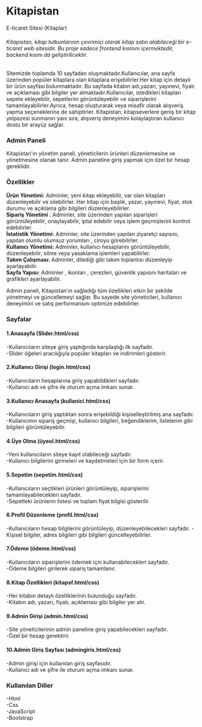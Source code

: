 # Kitapistan
E-ticaret Sitesi (Kitaplar)


<h6>Kitapistan, kitap tutkunlarının çevrimiçi olarak kitap satın alabileceği bir e-ticaret web sitesidir. Bu proje sadece frontend kısmını içermektedir, backend kısmı da geliştirilicektir.
</h6>

<p>Sitemizde toplamda 10 sayfadan oluşmaktadır.Kullanıcılar, ana sayfa üzerinden popüler kitaplara olan kitaplara erişebilirler.Her kitap için detaylı bir ürün sayfası bulunmaktadır. Bu sayfada kitabın adı,yazarı, yayınevi, fiyatı ve açıklaması gibi bilgiler yer almaktadır.Kullanıcılar, istedikleri kitapları sepete ekleyebilir, sepetlerini görüntüleyebilir ve siparişlerini tamamlayabilirler.Ayrıca, hesap oluşturarak veya misafir olarak alışveriş yapma seçeneklerine de sahiptirler. Kitapistan, kitapseverlere geniş bir kitap yelpazesi sunmanın yanı sıra, alışveriş deneyimini kolaylaştıran kullanıcı dostu bir arayüz sağlar.</p>

<h3>Admin Paneli</h3>

<p>Kitapistan'ın yönetim paneli,  yöneticilerin ürünleri düzenlemesine ve yönetmesine olanak tanır. Admin paneline giriş yapmak için özel bir hesap gereklidir.</p>

<h3>Özellikler</h3>

<strong>Ürün Yönetimi:</strong> Adminler, yeni kitap ekleyebilir, var olan kitapları düzenleyebilir ve silebilirler. Her kitap için başlık, yazar, yayınevi, fiyat, stok durumu ve açıklama gibi bilgileri düzenleyebilirler.<br>
<strong>Sipariş Yönetimi</strong> : Adminler, site üzerinden yapılan siparişleri görüntüleyebilir, onaylayabilir, iptal edebilir veya işlem geçmişlerini kontrol edebilirler.<br>
<strong>İstatistik Yönetimi:</strong>  Adminler, site üzerinden yapılan ziyaretçi sayısını, yapılan olumlu olumsuz yorumları , ciroyu görebilirler.<br>
<strong>Kullanıcı Yönetimi:</strong>  Adminler, kullanıcı hesaplarını görüntüleyebilir, düzenleyebilir, silme veya yasaklama işlemleri yapabilirler.<br>
<strong>Takım Çalışması:</strong> Adminler, dilediği gibi takım toplantısı düzenleyip ayarlayabilir.<br>
<strong>Sayfa Yapısı:</strong> Adminler , ikonları , çerezleri, güvenlik yapısını haritaları ve grafikleri ayarlayabilir.<br>

 Admin paneli, Kitapistan'ın sağladığı tüm özellikleri etkin bir şekilde yönetmeyi ve güncellemeyi sağlar. Bu sayede site yöneticileri, kullanıcı deneyimini ve satış performansını optimize edebilirler.

<h3>Sayfalar</h3>

<h4>1.Anasayfa (Slider.html/css)</h4>
 -Kullanıcıların siteye giriş yaptığında karşılaştığı ilk sayfadır.<br>
 -Slider öğeleri aracılığıyla popüler kitapları ve indirimleri gösterir.

<h4>2.Kullanıcı Girişi (login.html/css)</h4>
 -Kullanıcıların hesaplarına giriş yapabildikleri sayfadır.<br>
 -Kullanıcı adı ve şifre ile oturum açma imkanı sunar.

<h4>3.Kullanıcı Anasayfa (kullanici.html/css)</h4>
 -Kullanıcıların giriş yaptıktan sonra erişebildiği kişiselleştirilmiş ana sayfadır.<br>
 -Kullanıcının sipariş geçmişi, kullanıcı bilgileri, beğendiklerim, listelerim gibi bilgileri görüntüleyebilir.

<h4>4.Üye Olma (üyeol.html/css)</h4>
 -Yeni kullanıcıların siteye kayıt olabileceği sayfadır.<br>
 -Kullanıcı bilgilerini girmeleri ve kaydetmeleri için bir form içerir.

<h4>5.Sepetim (sepetim.html/css)</h4>
 -Kullanıcıların seçtikleri ürünleri görüntüleyip, siparişlerini tamamlayabilecekleri sayfadır.<br>
 -Sepetteki ürünlerin listesi ve toplam fiyat bilgisi gösterilir.

<h4>6.Profil Düzenleme (profil.html/css)</h4>
 -Kullanıcıların hesap bilgilerini görüntüleyip, düzenleyebilecekleri sayfadır.
 -Kişisel bilgiler, adres bilgileri gibi bilgileri güncelleyebilirler.

<h4>7.Ödeme (ödeme.html/css)</h4>
 -Kullanıcıların siparişlerini ödemek için kullanabilecekleri sayfadır.<br>
 -Ödeme bilgileri girilerek sipariş tamamlanır.

<h4>8.Kitap Özellikleri (kitapsf.html/css)</h4>
 -Her kitabın detaylı özelliklerinin bulunduğu sayfadır.<br>
 -Kitabın adı, yazarı, fiyatı, açıklaması gibi bilgiler yer alır.

<h4>9.Admin Girişi (admin.html/css)</h4>
 -Site yöneticilerinin admin paneline giriş yapabilecekleri sayfadır.<br>
 -Özel bir hesap gerektirir.

<h4>10.Admin Giriş Sayfası (admingiris.html/css)</h4>
 -Admin girişi için kullanılan giriş sayfasıdır.<br>
 -Kullanıcı adı ve şifre ile oturum açma imkanı sunar.
<h3>Kullanılan Diller</h3>
  -Html <br>
  -Css <br>
  -JavaScript<br>
  -Bootstrap

